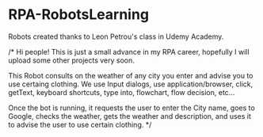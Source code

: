 # RPA-RobotsLearning
Robots created thanks to Leon Petrou's class in Udemy Academy.

/*
Hi people!
This is just a small advance in my RPA career, hopefully I will upload some other projects very soon.

This Robot consults on the weather of any city you enter and advise you to use certaing clothing. 
We use Input dialogs, use application/browser, click, getText, keyboard shortcuts, type into, flowchart, flow decision, etc...

Once the bot is running, it requests the user to enter the City name, goes to Google, checks the weather, gets the weather and description, and uses it to advise the user to use certain clothing.
*/
